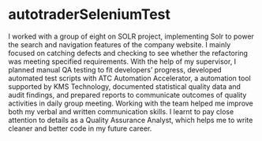 # autotraderSeleniumTest
 I worked with a group of eight on SOLR project, implementing Solr to power the search and navigation features of the company website. I mainly focused on catching defects and checking to see whether the refactoring was meeting specified requirements. With the help of my supervisor, I planned manual QA testing to fit developers’ progress, developed automated test scripts with ATC Automation Accelerator, a automation tool supported by KMS Technology, documented statistical quality data and audit findings, and prepared reports to communicate outcomes of quality activities in daily group meeting. Working with the team helped me improve both my verbal and written communication skills. I learnt to pay close attention to details as a Quality Assurance Analyst, which helps me to write cleaner and better code in my future career.
